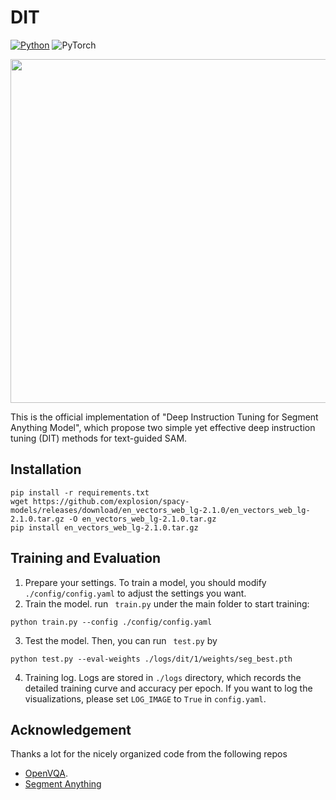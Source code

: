 # DIT

[![Python](https://img.shields.io/badge/python-blue.svg)](https://www.python.org/)
![PyTorch](https://img.shields.io/badge/pytorch-%237732a8)

<p align="center">
	<img src="./DIT.png" width="550">
</p>
This is the official implementation of "Deep Instruction Tuning for Segment Anything Model", which propose two simple yet effective deep instruction tuning (DIT) methods for text-guided SAM.





## Installation
```
pip install -r requirements.txt
wget https://github.com/explosion/spacy-models/releases/download/en_vectors_web_lg-2.1.0/en_vectors_web_lg-2.1.0.tar.gz -O en_vectors_web_lg-2.1.0.tar.gz
pip install en_vectors_web_lg-2.1.0.tar.gz
```


## Training and Evaluation 

1. Prepare your settings. To train a model, you should  modify ``./config/config.yaml``  to adjust the settings  you want. 
2. Train the model. run ` train.py`  under the main folder to start training:
```
python train.py --config ./config/config.yaml
```
3. Test the model.   Then, you can run ` test.py`  by
```
python test.py --eval-weights ./logs/dit/1/weights/seg_best.pth
```
4. Training log.  Logs are stored in ``./logs`` directory, which records the detailed training curve and accuracy per epoch. If you want to log the visualizations, please  set  ``LOG_IMAGE`` to ``True`` in ``config.yaml``.   


## Acknowledgement

 Thanks a lot for the nicely organized code from the following repos
- [OpenVQA](https://github.com/MILVLG/openvqa).
- [Segment Anything](https:////github.com/facebookresearch/segment-anything/)

